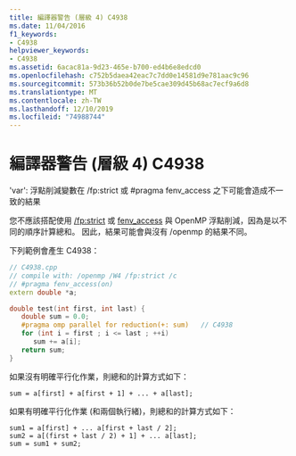 ```yaml
---
title: 編譯器警告 (層級 4) C4938
ms.date: 11/04/2016
f1_keywords:
- C4938
helpviewer_keywords:
- C4938
ms.assetid: 6acac81a-9d23-465e-b700-ed4b6e8edcd0
ms.openlocfilehash: c752b5daea42eac7c7dd0e14581d9e781aac9c96
ms.sourcegitcommit: 573b36b52b0de7be5cae309d45b68ac7ecf9a6d8
ms.translationtype: MT
ms.contentlocale: zh-TW
ms.lasthandoff: 12/10/2019
ms.locfileid: "74988744"
---
```

# <a name="compiler-warning-level-4-c4938"></a>編譯器警告 (層級 4) C4938

'var': 浮點削減變數在 /fp:strict 或 #pragma fenv_access 之下可能會造成不一致的結果

您不應該搭配使用 [/fp:strict](../../build/reference/fp-specify-floating-point-behavior.md) 或 [fenv_access](../../preprocessor/fenv-access.md) 與 OpenMP 浮點削減，因為是以不同的順序計算總和。 因此，結果可能會與沒有 /openmp 的結果不同。

下列範例會產生 C4938：

```cpp
// C4938.cpp
// compile with: /openmp /W4 /fp:strict /c
// #pragma fenv_access(on)
extern double *a;

double test(int first, int last) {
   double sum = 0.0;
   #pragma omp parallel for reduction(+: sum)   // C4938
   for (int i = first ; i <= last ; ++i)
      sum += a[i];
   return sum;
}
```

如果沒有明確平行化作業，則總和的計算方式如下：

```
sum = a[first] + a[first + 1] + ... + a[last];
```

如果有明確平行化作業 (和兩個執行緒)，則總和的計算方式如下：

```
sum1 = a[first] + ... a[first + last / 2];
sum2 = a[(first + last / 2) + 1] + ... a[last];
sum = sum1 + sum2;
```
